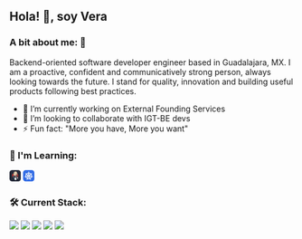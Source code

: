 ## Hola! 👋, soy Vera 

### A bit about me: 🤘
Backend-oriented software developer engineer based in Guadalajara, MX. 
I am a proactive, confident and communicatively strong person, always looking towards the future. I stand for quality, innovation and building useful products following best practices.

- 🔭 I’m currently working on External Founding Services
- 👯 I’m looking to collaborate with IGT-BE devs 
- ⚡ Fun fact: "More you have, More you want"

### 🌱 I'm Learning:
<p align="left">
    <a href="#Jenkins" alt="Skill"> <img src="https://raw.githubusercontent.com/tandpfun/skill-icons/59059d9d1a2c092696dc66e00931cc1181a4ce1f/icons/Jenkins-Dark.svg" width="45" style="max-width: 4%;"/></a>
    <a href="#Kubernetes" alt="Skill"> <img src="https://raw.githubusercontent.com/tandpfun/skill-icons/59059d9d1a2c092696dc66e00931cc1181a4ce1f/icons/Kubernetes.svg" width="45" style="max-width: 4%;"/></a>
</p>

### 🛠 Current Stack:
<p align="left">
    <a href="#.NetFramework" alt="Skill"> <img src="https://img.shields.io/badge/.NET-5C2D91?style=for-the-badge&logo=.net&logoColor=white"/></a>
    <a href="#C#" alt="Skill"> <img src="https://img.shields.io/badge/C%23-239120?style=for-the-badge&logo=c-sharp&logoColor=white"/></a>
    <a href="#SQLServer" alt="Skill"> <img src="https://img.shields.io/badge/Microsoft_SQL_Server-CC2927?style=for-the-badge&logo=microsoft-sql-server&logoColor=white"/></a>
    <a href="#Linux" alt="Skill"> <img src="https://img.shields.io/badge/Linux-FCC624?style=for-the-badge&logo=linux&logoColor=black"/></a>
    <a href="#Git" alt="Skill"> <img src="https://img.shields.io/badge/GIT-E44C30?style=for-the-badge&logo=git&logoColor=white"/></a>
</p>









